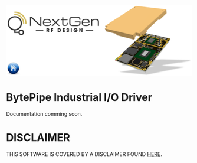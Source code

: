 [![logo](../BytePipe_Logo.png)](../../README.md)

# BytePipe Industrial I/O Driver

Documentation comming soon.

# DISCLAIMER

THIS SOFTWARE IS COVERED BY A DISCLAIMER FOUND [HERE](../../DISCLAIMER.md).
